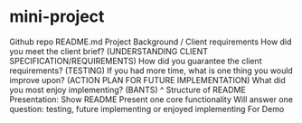 # mini-project
Github repo
README.md
Project Background / Client requirements
How did you meet the client brief? (UNDERSTANDING CLIENT SPECIFICATION/REQUIREMENTS)
How did you guarantee the client requirements? (TESTING)
If you had more time, what is one thing you would improve upon? (ACTION PLAN FOR FUTURE IMPLEMENTATION)
What did you most enjoy implementing? (BANTS)
^ Structure of README
Presentation:
Show README
Present one core functionality
Will answer one question: testing, future implementing or enjoyed implementing
For Demo
